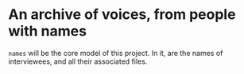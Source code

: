# An archive of voices, from people with names

`names` will be the core model of this project. In it, are the names of interviewees, and all their associated files.
